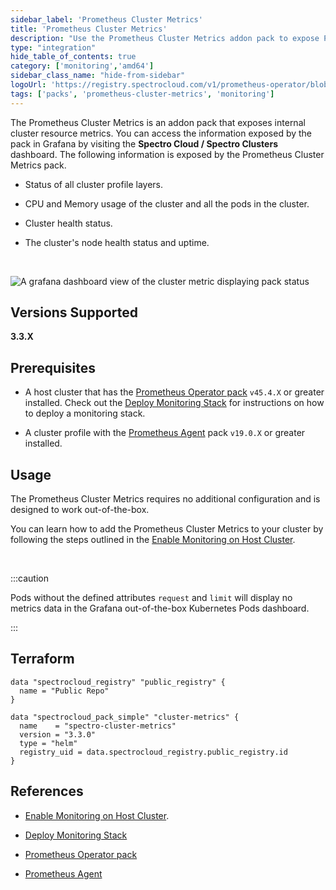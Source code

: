 ```yaml
---
sidebar_label: 'Prometheus Cluster Metrics'
title: 'Prometheus Cluster Metrics'
description: "Use the Prometheus Cluster Metrics addon pack to expose Palette resource metrics"
type: "integration"
hide_table_of_contents: true
category: ['monitoring','amd64']
sidebar_class_name: "hide-from-sidebar"
logoUrl: 'https://registry.spectrocloud.com/v1/prometheus-operator/blobs/sha256:64589616d7f667e5f1d7e3c9a39e32c676e03518a318924e123738693e104ce0?type=image/png'
tags: ['packs', 'prometheus-cluster-metrics', 'monitoring']
---
```



The Prometheus Cluster Metrics is an addon pack that exposes internal cluster resource metrics. You can access the information exposed by the pack in Grafana by visiting the **Spectro Cloud / Spectro Clusters** dashboard. The following information is exposed by the Prometheus Cluster Metrics pack.

- Status of all cluster profile layers.


- CPU and Memory usage of the cluster and all the pods in the cluster.


- Cluster health status.


- The cluster's node health status and uptime.

<br />


![A grafana dashboard view of the cluster metric displaying pack status](/clusters_cluster-management_grafana_spectro_metrics.png)

## Versions Supported

**3.3.X**


## Prerequisites

* A host cluster that has the [Prometheus Operator pack](prometheus-operator.md) `v45.4.X` or greater installed. Check out the [Deploy Monitoring Stack](../clusters/cluster-management/monitoring/deploy-monitor-stack.md) for instructions on how to deploy a monitoring stack.


* A cluster profile with the [Prometheus Agent](prometheus-agent.md) pack `v19.0.X` or greater installed.

## Usage

The Prometheus Cluster Metrics requires no additional configuration and is designed to work out-of-the-box. 

You can learn how to add the Prometheus Cluster Metrics to your cluster by following the steps outlined in the [Enable Monitoring on Host Cluster](../clusters/cluster-management/monitoring/deploy-agent.md).

<br />

:::caution

Pods without the defined attributes `request` and `limit` will display no metrics data in the Grafana out-of-the-box Kubernetes Pods dashboard.

:::


## Terraform

```hcl
data "spectrocloud_registry" "public_registry" {
  name = "Public Repo"
}

data "spectrocloud_pack_simple" "cluster-metrics" {
  name    = "spectro-cluster-metrics"
  version = "3.3.0"
  type = "helm"
  registry_uid = data.spectrocloud_registry.public_registry.id
}
```

## References

- [Enable Monitoring on Host Cluster](../clusters/cluster-management/monitoring/deploy-agent.md).


- [Deploy Monitoring Stack](../clusters/cluster-management/monitoring/deploy-monitor-stack.md)


- [Prometheus Operator pack](prometheus-operator.md)


- [Prometheus Agent](prometheus-agent.md)
